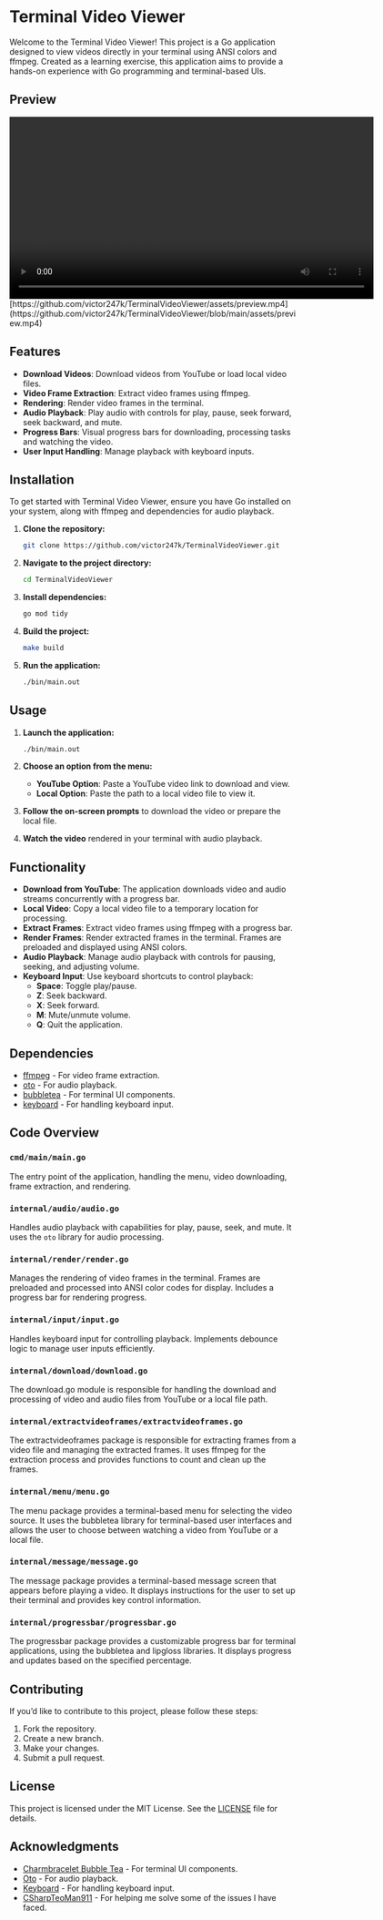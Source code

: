 # Terminal Video Viewer

Welcome to the Terminal Video Viewer! This project is a Go application designed to view videos directly in your terminal using ANSI colors and ffmpeg. Created as a learning exercise, this application aims to provide a hands-on experience with Go programming and terminal-based UIs.

## Preview

<video width="640" controls>
  <source src="" type="video/mp4">
</video>
[https://github.com/victor247k/TerminalVideoViewer/assets/preview.mp4](https://github.com/victor247k/TerminalVideoViewer/blob/main/assets/preview.mp4)

## Features

- **Download Videos**: Download videos from YouTube or load local video files.
- **Video Frame Extraction**: Extract video frames using ffmpeg.
- **Rendering**: Render video frames in the terminal.
- **Audio Playback**: Play audio with controls for play, pause, seek forward, seek backward, and mute.
- **Progress Bars**: Visual progress bars for downloading, processing tasks and watching the video.
- **User Input Handling**: Manage playback with keyboard inputs.

## Installation

To get started with Terminal Video Viewer, ensure you have Go installed on your system, along with ffmpeg and dependencies for audio playback.

1. **Clone the repository:**

   ```sh
   git clone https://github.com/victor247k/TerminalVideoViewer.git
   ```

2. **Navigate to the project directory:**

   ```sh
   cd TerminalVideoViewer
   ```

3. **Install dependencies:**

   ```sh
   go mod tidy
   ```

4. **Build the project:**

   ```sh
   make build
   ```

5. **Run the application:**

   ```sh
   ./bin/main.out
   ```

## Usage

1. **Launch the application:**

   ```sh
   ./bin/main.out
   ```

2. **Choose an option from the menu:**
   - **YouTube Option**: Paste a YouTube video link to download and view.
   - **Local Option**: Paste the path to a local video file to view it.

3. **Follow the on-screen prompts** to download the video or prepare the local file.

4. **Watch the video** rendered in your terminal with audio playback.

## Functionality

- **Download from YouTube**: The application downloads video and audio streams concurrently with a progress bar.
- **Local Video**: Copy a local video file to a temporary location for processing.
- **Extract Frames**: Extract video frames using ffmpeg with a progress bar.
- **Render Frames**: Render extracted frames in the terminal. Frames are preloaded and displayed using ANSI colors.
- **Audio Playback**: Manage audio playback with controls for pausing, seeking, and adjusting volume.
- **Keyboard Input**: Use keyboard shortcuts to control playback:
  - **Space**: Toggle play/pause.
  - **Z**: Seek backward.
  - **X**: Seek forward.
  - **M**: Mute/unmute volume.
  - **Q**: Quit the application.

## Dependencies

- [ffmpeg](https://ffmpeg.org) - For video frame extraction.
- [oto](https://pkg.go.dev/github.com/ebitengine/oto) - For audio playback.
- [bubbletea](https://github.com/charmbracelet/bubbletea) - For terminal UI components.
- [keyboard](https://pkg.go.dev/github.com/eiannone/keyboard) - For handling keyboard input.

## Code Overview

### `cmd/main/main.go`

The entry point of the application, handling the menu, video downloading, frame extraction, and rendering.

### `internal/audio/audio.go`

Handles audio playback with capabilities for play, pause, seek, and mute. It uses the `oto` library for audio processing.

### `internal/render/render.go`

Manages the rendering of video frames in the terminal. Frames are preloaded and processed into ANSI color codes for display. Includes a progress bar for rendering progress.

### `internal/input/input.go`

Handles keyboard input for controlling playback. Implements debounce logic to manage user inputs efficiently.

### `internal/download/download.go`

The download.go module is responsible for handling the download and processing of video and audio files from YouTube or a local file path.

### `internal/extractvideoframes/extractvideoframes.go`

The extractvideoframes package is responsible for extracting frames from a video file and managing the extracted frames. It uses ffmpeg for the extraction process and provides functions to count and clean up the frames.

### `internal/menu/menu.go`

The menu package provides a terminal-based menu for selecting the video source. It uses the bubbletea library for terminal-based user interfaces and allows the user to choose between watching a video from YouTube or a local file.

### `internal/message/message.go`

The message package provides a terminal-based message screen that appears before playing a video. It displays instructions for the user to set up their terminal and provides key control information.

### `internal/progressbar/progressbar.go`

The progressbar package provides a customizable progress bar for terminal applications, using the bubbletea and lipgloss libraries. It displays progress and updates based on the specified percentage.

## Contributing

If you’d like to contribute to this project, please follow these steps:

1. Fork the repository.
2. Create a new branch.
3. Make your changes.
4. Submit a pull request.

## License

This project is licensed under the MIT License. See the [LICENSE](LICENSE) file for details.

## Acknowledgments

- [Charmbracelet Bubble Tea](https://github.com/charmbracelet/bubbletea) - For terminal UI components.
- [Oto](https://pkg.go.dev/github.com/ebitengine/oto) - For audio playback.
- [Keyboard](https://pkg.go.dev/github.com/eiannone/keyboard) - For handling keyboard input.
- [CSharpTeoMan911](https://github.com/CSharpTeoMan911) - For helping me solve some of the issues I have faced.
